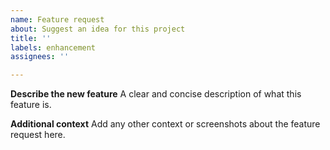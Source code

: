```yaml
---
name: Feature request
about: Suggest an idea for this project
title: ''
labels: enhancement
assignees: ''

---
```


**Describe the new feature**
A clear and concise description of what this feature is.

**Additional context**
Add any other context or screenshots about the feature request here.

